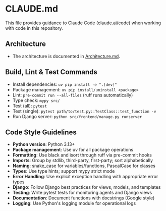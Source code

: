 # CLAUDE.md

This file provides guidance to Claude Code (claude.ai/code) when working with code in this repository.

## Architecture

- The architecture is documented in [Architecture.md](/docs/Architecture.md).

## Build, Lint & Test Commands
- Install dependencies: `uv pip install -e ".[dev]"`
- Package management: `uv pip install/uninstall <package>`
- Lint: `pre-commit run --all-files` (ruff runs automatically)
- Type check: `mypy src/`
- Test (all): `pytest`
- Test (single): `pytest path/to/test.py::TestClass::test_function -v`
- Run Django server: `python src/frontend/manage.py runserver`

## Code Style Guidelines
- **Python version**: Python 3.13+
- **Package management**: Use uv for all package operations
- **Formatting**: Use black and isort through ruff via pre-commit hooks
- **Imports**: Group by stdlib, third-party, first-party; sort alphabetically
- **Naming**: snake_case for variables/functions, PascalCase for classes
- **Types**: Use type hints; support mypy strict mode
- **Error Handling**: Use explicit exception handling with appropriate error types
- **Django**: Follow Django best practices for views, models, and templates
- **Testing**: Write pytest tests for monitoring agents and Django views
- **Documentation**: Document functions with docstrings (Google style)
- **Logging**: Use Python's logging module for operational logs
